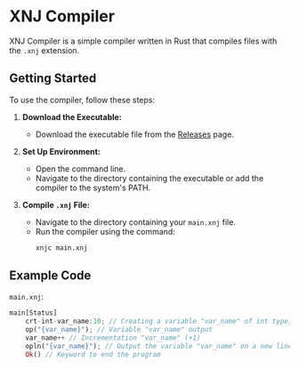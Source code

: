 # XNJ Compiler

XNJ Compiler is a simple compiler written in Rust that compiles files with the `.xnj` extension.

## Getting Started

To use the compiler, follow these steps:

1. **Download the Executable:**
   - Download the executable file from the [Releases](https://github.com/xinajjj/xnj-compiler/releases) page.

2. **Set Up Environment:**
   - Open the command line.
   - Navigate to the directory containing the executable or add the compiler to the system's PATH.

3. **Compile `.xnj` File:**
   - Navigate to the directory containing your `main.xnj` file.
   - Run the compiler using the command:
     ```sh
     xnjc main.xnj
     ```

## Example Code

`main.xnj`:
```rust
main[Status]
    crt-int-var_name:10; // Creating a variable "var_name" of int type, that stores the number 10
    op("{var_name}"); // Variable "var_name" output
    var_name++ // Incrementation "var_name" (+1)
    opln("{var_name}"); // Output the variable "var_name" on a new line
    Ok() // Keyword to end the program
